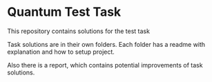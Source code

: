 # Quantum Test Task

This repository contains solutions for the test task

Task solutions are in their own folders. Each folder has a readme with explanation and how to setup project.

Also there is a report, which contains potential improvements of task solutions.